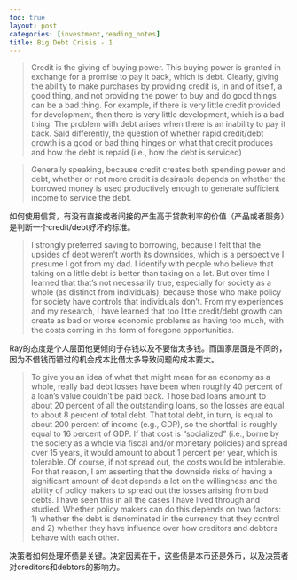```yaml
---
toc: true
layout: post
categories: [investment,reading_notes]
title: Big Debt Crisis - 1
---
```

> Credit is the giving of buying power. This buying power is granted in exchange for a promise to pay it back, which is debt. Clearly, giving the ability to make purchases by providing credit is, in and of itself, a good thing, and not providing the power to buy and do good things can be a bad thing. For example, if there is very little credit provided for development, then there is very little development, which is a bad thing. The problem with debt arises when there is an inability to pay it back. Said differently, the question of whether rapid credit/debt growth is a good or bad thing hinges on what that credit produces and how the debt is repaid (i.e., how the debt is serviced)

> Generally speaking, because credit creates both spending power and debt, whether or not more credit is desirable depends on whether the borrowed money is used productively enough to generate sufficient income to service the debt.

如何使用信贷，有没有直接或者间接的产生高于贷款利率的价值（产品或者服务）是判断一个credit/debt好坏的标准。

> I strongly preferred saving to borrowing, because I felt that the upsides of debt weren’t worth its downsides, which is a perspective I presume I got from my dad. I identify with people who believe that taking on a little debt is better than taking on a lot. But over time I learned that that’s not necessarily true, especially for society as a whole (as distinct from individuals), because those who make policy for society have controls that individuals don’t. From my experiences and my research, I have learned that too little credit/debt growth can create as bad or worse economic problems as having too much, with the costs coming in the form of foregone opportunities.

Ray的态度是个人层面他更倾向于存钱以及不要借太多钱。而国家层面是不同的，因为不借钱而错过的机会成本比借太多导致问题的成本要大。

> To give you an idea of what that might mean for an economy as a whole, really bad debt losses have been when roughly 40 percent of a loan’s value couldn’t be paid back. Those bad loans amount to about 20 percent of all the outstanding loans, so the losses are equal to about 8 percent of total debt. That total debt, in turn, is equal to about 200 percent of income (e.g., GDP), so the shortfall is roughly equal to 16 percent of GDP. If that cost is “socialized” (i.e., borne by the society as a whole via fiscal and/or monetary policies) and spread over 15 years, it would amount to about 1 percent per year, which is tolerable. Of course, if not spread out, the costs would be intolerable. For that reason, I am asserting that the downside risks of having a significant amount of debt depends a lot on the willingness and the ability of policy makers to spread out the losses arising from bad debts. I have seen this in all the cases I have lived through and studied. Whether policy makers can do this depends on two factors: 1) whether the debt is denominated in the currency that they control and 2) whether they have influence over how creditors and debtors behave with each other.

决策者如何处理坏债是关键。决定因素在于，这些债是本币还是外币，以及决策者对creditors和debtors的影响力。
